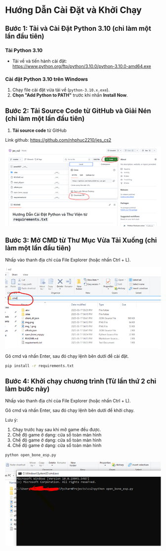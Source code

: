 # Hướng Dẫn Cài Đặt và Khởi Chạy

## **Bước 1: Tải và Cài Đặt Python 3.10** (chỉ làm một lần đầu tiên)
### **Tải Python 3.10**
- Tải về và tiến hành cài đặt: https://www.python.org/ftp/python/3.10.0/python-3.10.0-amd64.exe

### **Cài đặt Python 3.10 trên Windows**
1. Chạy file cài đặt vừa tải về (`python-3.10.x.exe`).
2. **Chọn "Add Python to PATH"** trước khi nhấn **Install Now**.


## Bước 2: Tải Source Code từ GitHub và Giải Nén (chỉ làm một lần đầu tiên)

1. **Tải source code** từ GitHub

Link github: https://github.com/nhphuc2210/jes_cs2

![img.png](img.png)

## Bước 3: Mở CMD từ Thư Mục Vừa Tải Xuống (chỉ làm một lần đầu tiên)
Nhấp vào thanh địa chỉ của File Explorer (hoặc nhấn Ctrl + L).

![img_2.png](img_2.png)

Gõ cmd và nhấn Enter, sau đó chạy lệnh bên dưới để cài đặt.

```sh 
pip install -r requirements.txt
```


## Bước 4: Khởi chạy chương trình (Từ lần thứ 2 chỉ làm bước này)
Nhấp vào thanh địa chỉ của File Explorer (hoặc nhấn Ctrl + L).

Gõ cmd và nhấn Enter, sau đó chạy lệnh bên dưới để khởi chạy. 

Lưu ý:
1. Chạy trước hay sau khi mở game đều được. 
2. Chế độ game ở dạng: cửa sổ toàn màn hình
2. Chế độ game ở dạng: cửa sổ toàn màn hình
2. Chế độ game ở dạng: cửa sổ toàn màn hình

```sh 
python open_bone_esp.py
```

![img_3.png](img_3.png)